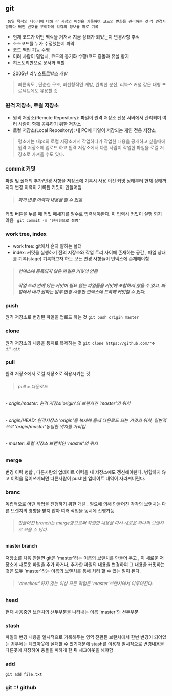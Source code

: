 ## git

``` 동일 목적의 데이터에 대해 각 시점의 버전을 기록하여 코드의 변화를 관리하는 것```
``` 각 변경사항마다 버전 번호를 부여하여 각각의 정보를 따로 기록 ```
- 현재 코드가 어떤 맥락을 거쳐서 지금 상태가 되었는지 변경사항 추적
- 소스코드를 누가 수정했는지 파악
- 코드 백업 기능 수행
- 여러 사람이 협업시, 코드의 동기화 수행/코드 충돌과 유실 방지
- 히스토리만으로 문서화 역할

* 2005년 리누스토르발스 개발
> 빠른속도 , 단순한 구조, 비선형적인 개발, 완벽한 분산, 리눅스 커널 같은 대형 프로젝트에도 유용할 것
### 원격 저장소, 로컬 저장소

- 원격 저장소(Remote Repository): 파일이 원격 저장소 전용 서버에서 관리되며 여러 사람이 함께 공유하기 위한 저장소
- 로컬 저장소(Local Repository): 내 PC에 파일이 저장되는 개인 전용 저장소
 > 평소에는 내pc의 로컬 저장소에서 작업하다가 작업한 내용을 공개하고 싶을때에 원격 저장소에 업로드 하고 원격 저장소에서 다른 사람이 작업한 파일을 로컬 저장소로 가져올 수도 있다.
### commit 커밋
파일 및 폴더의 추가/변경 사항을 저장소에 기록시 사용
이전 커밋 상태부터 현재 상태까지의 변경 이력이 기록된 커밋이 만들어짐
> ##### 과거 변경 이력과 내용을 알 수 있음
커밋 버튼을 누를 때 커밋 메세지를 필수로 입력해야한다. 미 입력시 커밋이 실행 되지 않음
``` git commit -m "현재형으로 설명"```
### work tree, index 
- work tree: git에서 흔히 말하는 폴더
- index: 커밋을 실행하기 전의 저장소와 작업 트리 사이에 존재하는 공간 , 파일 상태를 기록(stage) 기록하고자 하는 모든 변경 사항들이 인덱스에 존재해야함
> ##### 인덱스에 등록되지 않은 파일은 커밋이 안됨 
> ##### 작업 트리 안에 있는 커밋이 필요 없는 파일들을 커밋에 포함하지 않을 수 있고, 파일에서 내가 원하는 일부 변경 사항만 인덱스에 드록해 커밋할 수 있다.
### push
원격 저장소로 변경된 파일을 업로드 하는 것
```git push origin master```
### clone
원격 저장소의 내용을 통째로 복제하는 것
``` git clone https://github.com/"주소".git ```
### pull
원격 저장소에서 로컬 저장소로 적용시키는 것
> ###### pull = 다운로드
###### - origin/master: 원격 저장소'origin'의 브랜치인 'master'의 위치
###### - origin/HEAD: 원격저장소 'origin'을 복제해 올때 다운로드 되는 커밋의 위치, 일반적으로 'origin/master'동일한 위치를 가리킴
###### - master: 로컬 저장소 브랜치인 'master'의 위치

### merge
변경 이력 병합 , 다른사람의 업데이트 이력을 내 저장소에도 갱신해야한다. 병합하지 않고 이력을 덮어쓰게되면 다른사람이 push한 업데이트 내역이 사라져버린다.
### branc
독립적으로 어떤 작업을 진행하기 위한 개념 . 필요에 의해 만들어진 각각의 브랜치는 다른 브랜치의 영향을 받지 않아 여러 작업을 동시에 진행가능
> ###### 만들어진 branch는 merge함으로써 작업한 내용을 다시 새로운 하나의 브랜치로 모을 수 있다.
#### master branch
저장소를 처음 만들면 git은 'master'라는 이름의 브랜치를 만들어 두고 , 이 새로운 저장소에 새로운 파일을 추가 하거나, 추가한 파일의 내용을 변경하여 그 내용을 커밋하는 것은 모두 'master'라는 이름의 브랜치를 통해 처리 할 수 있는 일이 된다.
> ###### 'checkout'하지 않는 이상 모든 작업은 'master'브랜치에서 이루어진다.
### head
현재 사용중인 브랜치의 선두부분을 나타내는 이름 'master'의 선두부분
### stash
파일의 변경 내용을 일시적으로 기록해두는 영역 전환된 브랜치에서 한번 변경이 되어있는 경우에는 체크아웃에 실패할 수 있기때문에 stash를 이용해 일시적으로 변경내용을 다른곳에 저장하여 충돌을 피하게 한 뒤 체크아웃을 해야함
### add

```git add file.txt```


### git =! github
